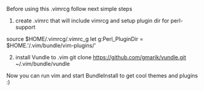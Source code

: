 Before using this .vimrcg follow next simple steps
1. create .vimrc that will include vimrcg and setup plugin dir for perl-support

source $HOME/.vimrcg/.vimrc_g
let g:Perl_PluginDir = $HOME.'/.vim/bundle/vim-plugins/'

2. install Vundle to .vim 
git clone https://github.com/gmarik/vundle.git ~/.vim/bundle/vundle 

Now you can run vim and start BundleInstall to get cool themes and plugins :)
